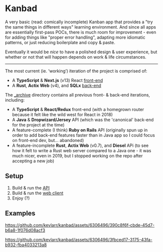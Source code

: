 # Kanbad


A very basic (read: comically incomplete) Kanban app that provides a
"try the same things in different ways" learning environment.
And since all apps are essentially first-pass POCs, there is much room for improvement - even for adding things like "proper error handling", adapting more idiomatic patterns, or just reducing boilerplate and copy & paste.

Eventually it would be *nice* to have a polished design & user experience,
but whether or not that will happen depends on work & life circumstances.

---

The most current (ie. ‘working’) iteration of the project is comprised of:

- A **TypeScript** & **Next.js** (v13) React [front-end](./web)
- A **Rust**, **Actix Web** (v4), and **SQLx** [back-end](./api)


The [_archive](./_archive) directory contains all previous front- & back-end iterations, including:

- A **TypeScript** & **React/Redux** front-end (with a homegrown router because it felt like the wild west for React in 2018)
- A **Java** & **Dropwizard/Jersey** API (which was the 'canonical' back-end for the project at the time)
- A feature-complete (I think) **Ruby on Rails** API (originally spun up in order to add back-end features faster than in Java app so I could focus on front-end dev, but... abandoned)
- A feature-incomplete **Rust**, **Actix Web** (v0.7), and **Diesel** APi (to see how it felt to write a Rust web server compared to a Java one - it was much nicer, even in 2019, but I stopped working on the repo after accepting a new job)

## Setup

1. Build & run the [API](./api/README.md)
2. Build & run the [web client](./web/README.md)
3. Enjoy (?)

## Examples


https://github.com/kevlarr/kanbad/assets/6306496/390c8f6f-cbde-45d7-b6a8-1f076d08acf3

https://github.com/kevlarr/kanbad/assets/6306496/3fbced17-3175-43fa-b932-fba4033213a8


